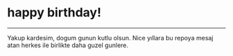 # happy birthday!
---
Yakup kardesim, dogum gunun kutlu olsun. Nice yıllara
bu repoya mesaj atan herkes ile birlikte daha guzel gunlere.

